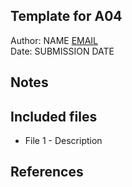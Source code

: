 Template for A04
------------

Author: NAME [EMAIL](mailto:EMAIL)  
Date: SUBMISSION DATE


## Notes



## Included files

* File 1 - Description


## References


